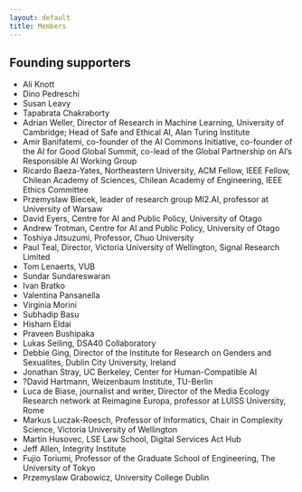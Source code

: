 ```yaml
---
layout: default
title: Members
---
```


## Founding supporters

- Ali Knott
- Dino Pedreschi
- Susan Leavy
- Tapabrata Chakraborty
- Adrian Weller, Director of Research in Machine Learning, University of Cambridge; Head of Safe and Ethical AI, Alan Turing Institute
- Amir Banifatemi, co-founder of the AI Commons Initiative, co-founder of the AI for Good Global Summit, co-lead of the Global Partnership on AI’s Responsible AI Working Group
- Ricardo Baeza-Yates, Northeastern University, ACM Fellow, IEEE Fellow, Chilean Academy of Sciences, Chilean Academy of Engineering, IEEE Ethics Committee
- Przemyslaw Biecek, leader of research group MI2.AI, professor at University of Warsaw
- David Eyers, Centre for AI and Public Policy, University of Otago
- Andrew Trotman, Centre for AI and Public Policy, University of Otago
- Toshiya Jitsuzumi, Professor, Chuo University
- Paul Teal, Director, Victoria University of Wellington, Signal Research Limited
- Tom Lenaerts, VUB
- Sundar Sundareswaran
- Ivan Bratko
- Valentina Pansanella
- Virginia Morini
- Subhadip Basu
- Hisham Eldai
- Praveen Bushipaka
- Lukas Seiling, DSA40 Collaboratory
- Debbie Ging, Director of the Institute for Research on Genders and Sexualites, Dublin City University, Ireland
- Jonathan Stray, UC Berkeley, Center for Human-Compatible AI
- ?David Hartmann, Weizenbaum Institute, TU-Berlin
- Luca de Biase, journalist and writer, Director of the Media Ecology Research network at Reimagine Europa, professor at LUISS University, Rome
- Markus Luczak-Roesch, Professor of Informatics, Chair in Complexity Science, Victoria University of Wellington
- Martin Husovec, LSE Law School, Digital Services Act Hub
- Jeff Allen, Integrity Institute
- Fujio Toriumi, Professor of the Graduate School of Engineering, The University of Tokyo
- Przemyslaw Grabowicz, University College Dublin

